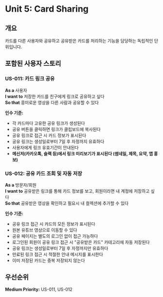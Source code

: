 # Unit 5: Card Sharing

## 개요
카드를 다른 사용자와 공유하고 공유받은 카드를 처리하는 기능을 담당하는 독립적인 단위입니다.

## 포함된 사용자 스토리

### US-011: 카드 링크 공유
**As a** 사용자  
**I want to** 저장한 카드를 친구에게 링크로 공유하고 싶다  
**So that** 흥미로운 영상을 다른 사람과 공유할 수 있다

**인수 기준:**
- 각 카드마다 고유한 공유 링크가 생성된다
- 공유 버튼을 클릭하면 링크가 클립보드에 복사된다
- 공유 링크로 접근 시 카드 정보가 표시된다
- 공유 링크는 생성일로부터 7일 후 자정까지 유효하다
- 사용자에게 링크 유효기간이 안내된다
- **메신저(카카오톡, 슬랙 등)에서 링크 미리보기가 표시된다 (썸네일, 제목, 요약, 앱 홍보)**

### US-012: 공유 카드 조회 및 자동 저장
**As a** 방문자/회원  
**I want to** 공유받은 링크를 통해 카드 정보를 보고, 회원이라면 내 계정에 저장하고 싶다  
**So that** 공유받은 영상을 확인하고 필요시 내 컬렉션에 추가할 수 있다

**인수 기준:**
- 공유 링크 접근 시 카드의 모든 정보가 표시된다
- 원본 유튜브 영상으로 이동할 수 있다
- 공유 페이지는 별도의 로그인 없이 접근 가능하다
- 로그인된 회원이 공유 링크 접근 시 "공유받은 카드" 카테고리에 자동 저장된다
- 공유 링크는 생성일로부터 7일 후 자정까지만 유효하다
- 만료된 링크 접근 시 적절한 안내 메시지를 표시한다
- 이미 저장된 카드는 중복 저장되지 않는다

## 우선순위
**Medium Priority:** US-011, US-012
